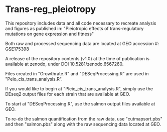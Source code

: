 # Trans-reg_pleiotropy

This repository includes data and all code necessary to recreate analysis and figures as published in:
"Pleiotropic effects of trans-regulatory mutations on gene expression and fitness"

Both raw and processed sequencing data are located at GEO accession #: GSE175398

A release of the repository contents (v1.0) at the time of publication is available at zenodo, under DOI 10.5281/zenodo.6567260.

Files created in "Growthrate.R" and "DESeqProcessing.R" are used in "Peio_cis_trans_analysis.R".

If you would like to begin at "Pleio_cis_trans_analysis.R", simply use the DEseq2 output files for each strain that are available at GEO.

To start at "DESeqProcessing.R", use the salmon output files available at GEO.

To re-do the salmon quantification from the raw data, use "cutmapsort.pbs" and then "salmon.pbs" along with the raw sequencing data located at GEO.
